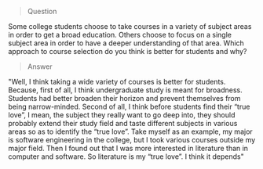> Question

Some college students choose to take courses in a variety of subject areas in order to get a broad education. Others choose to focus on a single subject area in order to have a deeper understanding of that area. Which approach to course selection do you think is better for students and why?

> Answer

"Well, I think taking a wide variety of courses is better for students. Because, first of all, I think undergraduate study is meant for broadness. Students had better broaden their horizon and prevent themselves from being narrow-minded. Second of all, I think before students find their “true love”, I mean, the subject they really want to go deep into, they should probably extend their study field and taste different subjects in various areas so as to identify the “true love”. Take myself as an example, my major is software engineering in the college, but I took various courses outside my major field. Then I found out that I was more interested in literature than in computer and software. So literature is my “true love”. I think it depends"